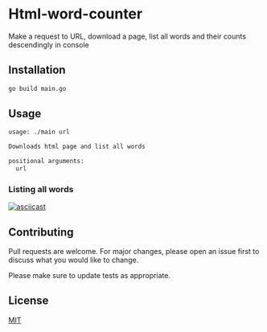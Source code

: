 # Html-word-counter

Make a request to URL, download a page, list all words and their counts descendingly in console


## Installation

```bash
go build main.go
```


## Usage

```bash
usage: ./main url

Downloads html page and list all words

positional arguments:
  url
```

### Listing all words

[![asciicast](https://asciinema.org/a/K7qNjoPuTdSJf0XRRqy4YMNgj.svg)](https://asciinema.org/a/K7qNjoPuTdSJf0XRRqy4YMNgj)


## Contributing

Pull requests are welcome. For major changes, please open an issue first to discuss what you would like to change.

Please make sure to update tests as appropriate.


## License

[MIT](https://choosealicense.com/licenses/mit/)